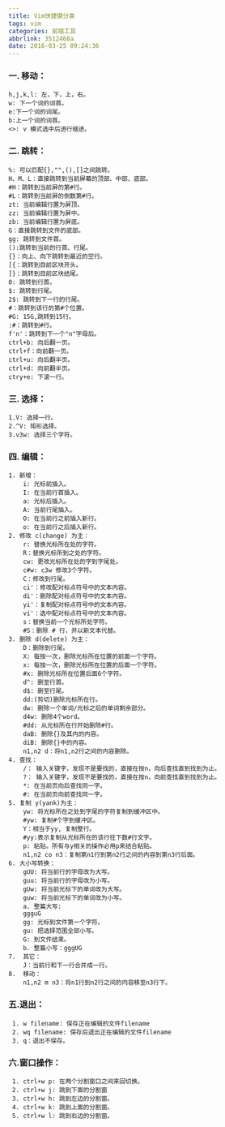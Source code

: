 ```yaml
---
title: Vim快捷键分类
tags: vim
categories: 前端工具
abbrlink: 3512468a
date: 2016-03-25 09:24:36
---
```



### 一. 移动：

    h,j,k,l: 左，下，上，右。
    w: 下一个词的词首。
    e:下一个词的词尾。
    b:上一个词的词首。
    <>: v 模式选中后进行缩进。
<!--more-->


    
### 二. 跳转：

    %: 可以匹配{},"",(),[]之间跳转。
    H、M、L：直接跳转到当前屏幕的顶部、中部、底部。
    #H：跳转到当前屏的第#行。
    #L：跳转到当前屏的倒数第#行。
    zt: 当前编辑行置为屏顶。
    zz: 当前编辑行置为屏中。
    zb: 当前编辑行置为屏底。
    G：直接跳转到文件的底部。
    gg: 跳转到文件首。
    ():跳转到当前的行首、行尾。
    {}：向上、向下跳转到最近的空行。
    [{：跳转到目前区块开头。
    ]}：跳转到目前区块结尾。
    0: 跳转到行首。
    $: 跳转到行尾。
    2$: 跳转到下一行的行尾。
    #：跳转到该行的第#个位置。
    #G: 15G,跳转到15行。
    :#：跳转到#行。
    f'n'：跳转到下一个"n"字母后。
    ctrl+b: 向后翻一页。
    ctrl+f：向前翻一页。
    ctrl+u: 向后翻半页。
    ctrl+d: 向前翻半页。
    ctry+e: 下滚一行。

### 三. 选择：

    1.V: 选择一行。
    2.^V: 矩形选择。
    3.v3w: 选择三个字符。  
    
### 四. 编辑：
    1. 新增：
        i: 光标前插入。
        I: 在当前行首插入。
        a: 光标后插入。
        A: 当前行尾插入。
        O: 在当前行之前插入新行。
        o: 在当前行之后插入新行。
    2. 修改 c(change) 为主：
        r: 替换光标所在处的字符。
        R：替换光标所到之处的字符。
        cw: 更改光标所在处的字到字尾处。
        c#w: c3w 修改3个字符。
        C：修改到行尾。
        ci'：修改配对标点符号中的文本内容。
        di'：删除配对标点符号中的文本内容。
        yi'：复制配对标点符号中的文本内容。
        vi'：选中配对标点符号中的文本内容。
        s：替换当前一个光标所处字符。
        #S：删除 # 行，并以新文本代替。
    3. 删除 d(delete) 为主：
        D：删除到行尾。
        X: 每按一次，删除光标所在位置的前面一个字符。
        x: 每按一次，删除光标所在位置的后面一个字符。
        #x: 删除光标所在位置后面6个字符。
        d^: 删至行首。
        d$: 删至行尾。
        dd:(剪切)删除光标所在行。        
        dw: 删除一个单词/光标之后的单词剩余部分。
        d4w: 删除4个word。
        #dd: 从光标所在行开始删除#行。
        daB: 删除{}及其内的内容。
        diB: 删除{}中的内容。
        n1,n2 d：将n1,n2行之间的内容删除。
    4. 查找：
        /： 输入关键字，发现不是要找的，直接在按n，向后查找直到找到为止。
        ?： 输入关键字，发现不是要找的，直接在按n，向前查找直到找到为止。
        *: 在当前页向后查找同一字。
        #: 在当前页向前查找同一字。
    5. 复制 y(yank)为主：
        yw: 将光标所在之处到字尾的字符复制到缓冲区中。
        #yw: 复制#个字到缓冲区。
        Y：相当于yy, 复制整行。
        #yy:表示复制从光标所在的该行往下数#行文字。
        p: 粘贴。所有与y相关的操作必用p来结合粘贴。
        n1,n2 co n3：复制第n1行到第n2行之间的内容到第n3行后面。
    6. 大小写转换：
        gUU: 将当前行的字母改为大写。
        guu: 将当前行的字母改为小写。
        gUw: 将当前光标下的单词改为大写。
        guw: 将当前光标下的单词改为小写。
        a. 整篇大写:
        ggguG
        gg: 光标到文件第一个字符。
        gu: 把选择范围全部小写。
        G: 到文件结束。
        b. 整篇小写：gggUG
    7.  其它：
        J：当前行和下一行合并成一行。
    8.  移动：
        n1,n2 m n3：将n1行到n2行之间的内容移至n3行下。

### 五.退出：

     1. w filename: 保存正在编辑的文件filename
     2. wq filename: 保存后退出正在编辑的文件filename
     3. q：退出不保存。

### 六.窗口操作：

     1. ctrl+w p: 在两个分割窗口之间来回切换。
     2. ctrl+w j: 跳到下面的分割窗
     3. ctrl+w h: 跳到左边的分割窗。
     4. ctrl+w k: 跳到上面的分割窗。
     5. ctrl+w l: 跳到右边的分割窗。
